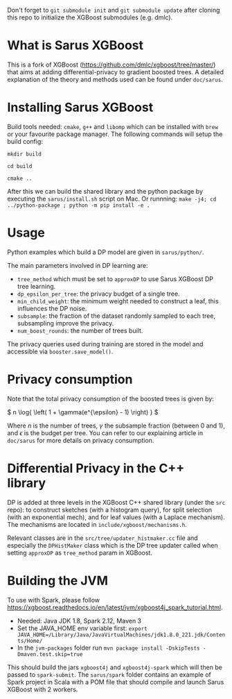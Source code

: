 Don't forget to `git submodule init` and `git submodule update` after cloning this repo to initialize the XGBoost submodules (e.g. dmlc). 

# What is Sarus XGBoost 

This is a fork of XGBoost (https://github.com/dmlc/xgboost/tree/master/) that aims at adding differential-privacy to gradient boosted trees. A detailed explanation of the theory and methods used can be found under `doc/sarus`. 

# Installing Sarus XGBoost 

Build tools needed: `cmake`, `g++` and `libomp` which can be installed with `brew` or your favourite package manager. The following commands will setup the build config:

`mkdir build`

`cd build`

`cmake ..`

After this we can build the shared library and the python package by executing the `sarus/install.sh` script on Mac. Or runnning:
`make -j4; cd ../python-package ; python -m pip install -e .`

# Usage 

Python examples which build a DP model are given in `sarus/python/`. 

The main parameters involved in DP learning are: 
- `tree_method` which must be set to `approxDP` to use Sarus XGBoost DP tree learning. 
- `dp_epsilon_per_tree`: the privacy budget of a single tree.
- `min_child_weight`: the minimum weight needed to construct a leaf, this influences the DP noise.
- `subsample`: the fraction of the dataset randomly sampled to each tree, subsampling improve the privacy.
- `num_boost_rounds`: the number of trees built. 

The privacy queries used during training are stored in the model and accessible via 
`booster.save_model()`. 

# Privacy consumption 

Note that the total privacy consumption of the boosted trees is given by:

$ n \log{ \left( 1 + \gamma(e^{\epsilon} - 1) \right) } $

Where $n$ is the number of trees, $\gamma$ the subsample fraction (between 0 and 1), and $\epsilon$ 
is the budget per tree. You can refer to our explaining article in `doc/sarus` for more details on privacy consumption. 

# Differential Privacy in the C++ library

DP is added at three levels in the XGBoost C++ shared library (under the `src` repo): to construct sketches (with a histogram query), for split selection (with an exponential mech), and for leaf values (with a Laplace mechanism). The mechanisms are located in
`include/xgboost/mechanisms.h`. 

Relevant classes are in the `src/tree/updater_histmaker.cc` file and especially the `DPHistMaker` class which is the DP tree updater called when setting `approxDP` as `tree_method` param in XGBoost. 

# Building the JVM 

To use with Spark, please follow https://xgboost.readthedocs.io/en/latest/jvm/xgboost4j_spark_tutorial.html. 

- Needed: Java JDK 1.8, Spark 2.12, Maven 3
- Set the JAVA_HOME env variable first:
`export JAVA_HOME=/Library/Java/JavaVirtualMachines/jdk1.8.0_221.jdk/Contents/Home/` 
- In the `jvm-packages` folder run `mvn package install -DskipTests -Dmaven.test.skip=true`

This should build the jars `xgboost4j` and `xgboost4j-spark` which will then be passed to
`spark-submit`. The `sarus/spark` folder contains an example of Spark project in Scala with a POM file that should compile and launch Sarus XGBoost with 2 workers. 